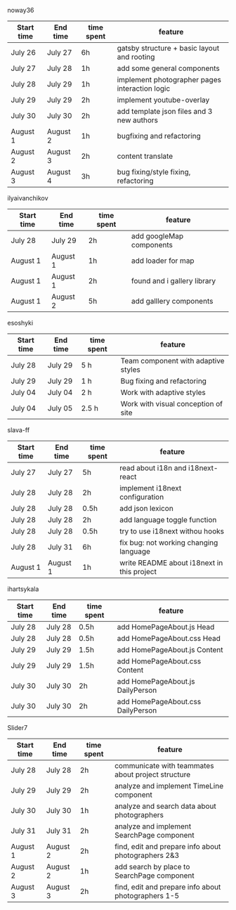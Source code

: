 noway36

| Start time | End time | time spent | feature                                        |
| ---------- | -------- | ---------- | ---------------------------------------------- |
| July 26    | July 27  | 6h         | gatsby structure + basic layout and rooting    |
| July 27    | July 28  | 1h         | add some general components                    |
| July 28    | July 29  | 1h         | implement photographer pages interaction logic |
| July 29    | July 29  | 2h         | implement youtube-overlay                      |
| July 30    | July 30  | 2h         | add template json files and 3 new authors      |
| August 1   | August 2 | 1h         | bugfixing and refactoring                      |
| August 2   | August 3 | 2h         | content translate                              |
| August 3   | August 4 | 3h         | bug fixing/style fixing, refactoring           |

ilyaivanchikov

| Start time | End time | time spent | feature                        |
| ---------- | -------- | ---------- | -------------------------------|
| July 28    | July 29  | 2h         | add googleMap components       |
| August 1   | August 1 | 1h         | add loader for map             |
| August 1   | August 1 | 2h         | found and i gallery library    |
| August 1   | August 2 | 5h         | add galllery components        |

esoshyki

| Start time | End time | time spent | feature                             |
| ---------- | -------- | ---------- | ----------------------------------- |
| July 28    | July 29  | 5 h        | Team component with adaptive styles |
| July 29    | July 29  | 1 h        | Bug fixing and refactoring          |
| July 04    | July 04  | 2 h        | Work with adaptive styles           |
| July 04    | July 05  | 2.5 h      | Work with visual conception of site |

slava-ff

| Start time | End time | time spent | feature                                    |
| ---------- | -------- | ---------- | ------------------------------------------ |
| July 27    | July 27  | 5h         | read about i18n and i18next-react          |
| July 28    | July 28  | 2h         | implement i18next configuration            |
| July 28    | July 28  | 0.5h       | add json lexicon                           |
| July 28    | July 28  | 2h         | add language toggle function               |
| July 28    | July 28  | 0.5h       | try to use i18next withou hooks            |
| July 28    | July 31  | 6h         | fix bug: not working changing language     |
| August 1   | August 1 | 1h         | write README about i18next in this project |

ihartsykala

| Start time | End time | time spent | feature                           |
| ---------- | -------- | ---------- | --------------------------------- |
| July 28    | July 28  | 0.5h       | add HomePageAbout.js Head         |
| July 28    | July 28  | 0.5h       | add HomePageAbout.css Head        |
| July 29    | July 29  | 1.5h       | add HomePageAbout.js Content      |
| July 29    | July 29  | 1.5h       | add HomePageAbout.css Content     |
| July 30    | July 30  | 2h         | add HomePageAbout.js DailyPerson  |
| July 30    | July 30  | 2h         | add HomePageAbout.css DailyPerson |

Slider7

| Start time | End time | time spent | feature                                             |
| ---------- | -------- | ---------- | --------------------------------------------------- |
| July 28    | July 28  | 2h         | communicate with teammates about project structure  |
| July 29    | July 29  | 2h         | analyze and implement TimeLine component            |
| July 30    | July 30  | 1h         | analyze and search data about photographers         |
| July 31    | July 31  | 2h         | analyze and implement SearchPage component          |
| August 1   | August 2 | 2h         | find, edit and prepare info about photographers 2&3 |
| August 2   | August 2 | 1h         | add search by place to SearchPage component         |
| August 3   | August 3 | 2h         | find, edit and prepare info about photographers 1-5 |
